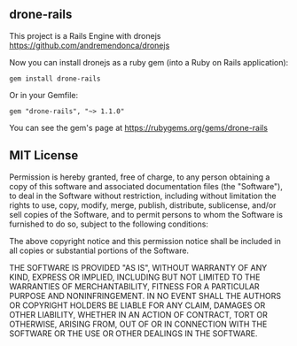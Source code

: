 drone-rails
------------------

This project is a Rails Engine with dronejs https://github.com/andremendonca/dronejs

Now you can install dronejs as a ruby gem (into a Ruby on Rails application):

    gem install drone-rails

Or in your Gemfile:

    gem "drone-rails", "~> 1.1.0"

You can see the gem's page at https://rubygems.org/gems/drone-rails

MIT License
------------------

Permission is hereby granted, free of charge, to any person obtaining
a copy of this software and associated documentation files (the
"Software"), to deal in the Software without restriction, including
without limitation the rights to use, copy, modify, merge, publish,
distribute, sublicense, and/or sell copies of the Software, and to
permit persons to whom the Software is furnished to do so, subject to
the following conditions:

The above copyright notice and this permission notice shall be
included in all copies or substantial portions of the Software.

THE SOFTWARE IS PROVIDED "AS IS", WITHOUT WARRANTY OF ANY KIND,
EXPRESS OR IMPLIED, INCLUDING BUT NOT LIMITED TO THE WARRANTIES OF
MERCHANTABILITY, FITNESS FOR A PARTICULAR PURPOSE AND
NONINFRINGEMENT. IN NO EVENT SHALL THE AUTHORS OR COPYRIGHT HOLDERS BE
LIABLE FOR ANY CLAIM, DAMAGES OR OTHER LIABILITY, WHETHER IN AN ACTION
OF CONTRACT, TORT OR OTHERWISE, ARISING FROM, OUT OF OR IN CONNECTION
WITH THE SOFTWARE OR THE USE OR OTHER DEALINGS IN THE SOFTWARE.

